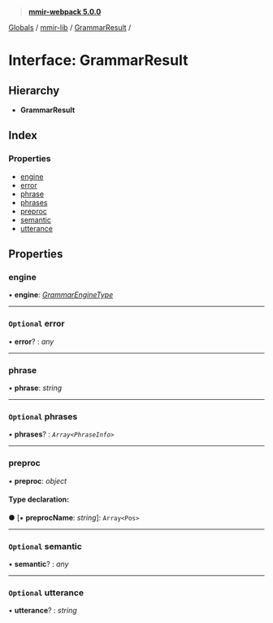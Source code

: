 > **[mmir-webpack 5.0.0](../README.md)**

[Globals](../README.md) / [mmir-lib](../modules/mmir_lib.md) / [GrammarResult](mmir_lib.grammarresult.md) /

# Interface: GrammarResult

## Hierarchy

* **GrammarResult**

## Index

### Properties

* [engine](mmir_lib.grammarresult.md#engine)
* [error](mmir_lib.grammarresult.md#optional-error)
* [phrase](mmir_lib.grammarresult.md#phrase)
* [phrases](mmir_lib.grammarresult.md#optional-phrases)
* [preproc](mmir_lib.grammarresult.md#preproc)
* [semantic](mmir_lib.grammarresult.md#optional-semantic)
* [utterance](mmir_lib.grammarresult.md#optional-utterance)

## Properties

###  engine

• **engine**: *[GrammarEngineType](../modules/mmir_lib.md#grammarenginetype)*

___

### `Optional` error

• **error**? : *any*

___

###  phrase

• **phrase**: *string*

___

### `Optional` phrases

• **phrases**? : *`Array<PhraseInfo>`*

___

###  preproc

• **preproc**: *object*

#### Type declaration:

● \[▪ **preprocName**: *string*\]: `Array<Pos>`

___

### `Optional` semantic

• **semantic**? : *any*

___

### `Optional` utterance

• **utterance**? : *string*